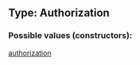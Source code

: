 ## Type: Authorization  

### Possible values (constructors):

[authorization](../constructors/authorization.md)  

